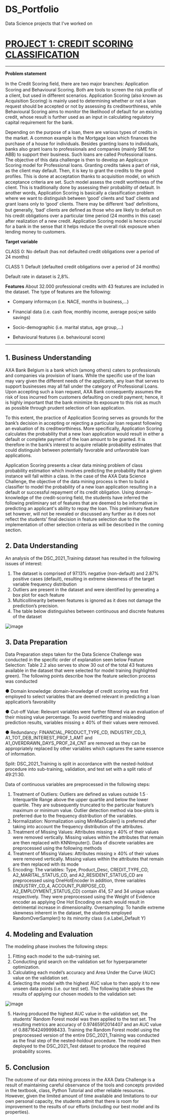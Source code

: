 # DS_Portfolio
Data Science projects that I've worked on


# [**PROJECT 1: CREDIT SCORING CLASSIFICATION**](https://github.com/techtonyx/DS_Portfolio)
---

**Problem statement**

In the Credit Scoring ﬁeld, there are two major branches: Application Scoring and Behavioural Scoring.
Both are tools to screen the risk proﬁle of a client, but used in different scenarios. Application Scoring
(also known as Acquisition Scoring) is mainly used to determining whether or not a loan request should
be accepted or not by assessing its creditworthiness, while Behavioural Scoring aims to monitor the
likelihood of default for an existing credit, whose result is further used as an input in calculating
regulatory capital requirement for the bank. 

Depending on the purpose of a loan, there are various types of credits in the market. A common
example is the Mortgage loan which ﬁnances the purchase of a house for individuals. Besides granting
loans to individuals, banks also grant loans to professionals and companies (mainly SME for ABB) to
support their business. Such loans are called Professional loans. The objective of this data challenge is
then to develop an Applica;on Scoring model for Professional loans. Granting credits takes a part of risk,
as the client may default. Then, it is key to grant the credits to the good proﬁles. This is done at
acceptation thanks to acquisition model, on which acceptance criteria are set. Such model assess the
credit worthiness of the client. This is traditionally done by assessing their probability of default. In
another words, Application Scoring is basically a classification problem where we want to distinguish
between ‘good’ clients and ‘bad’ clients and grant loans only to ‘good’ clients. There may be diﬀerent
‘bad’ deﬁnitions, but generally, ‘bad’ clients are deﬁned as those who are likely to default on his credit
obligations over a particular time period (24 months in this case) after realization of a new credit.
Application Scoring model is hence crucial for a bank in the sense that it helps reduce the overall risk
exposure when lending money to customers. 

**Target variable**

CLASS 0: No default (has not defaulted credit obligations over a period of 24 months) 

CLASS 1: Default (defaulted credit obligations over a period of 24 months)

Default rate in dataset is 2,8%.  

**Features**
About 32.000 professional credits with 43 features are included in the dataset. The type of features are
the following: 

 
- Company informa;on (i.e. NACE, months in business,...) 
 
- Financial data (i.e. cash ﬂow, monthly income, average posi;ve saldo savings) 
 
- Socio-demographic (i.e. marital status, age group,...) 
 
- Behavioural features (i.e. behavioural score) 

---
## 1. Business Understanding
AXA Bank Belgium is a bank which (among others) caters to professionals and companies via provision of
loans. While the specific use of the loan may vary given the different needs of the applicants, any loan
that serves to support businesses may all fall under the category of Professional Loans. Upon accepting
such a loan request, AXA Bank consequently assumes the risk of loss incurred from customers defaulting
on credit payment; hence, it is highly important that the bank minimize its exposure to this risk as much
as possible through prudent selection of loan application.

To this extent, the practice of Application Scoring serves as grounds for the bank’s decision in accepting
or rejecting a particular loan request following an evaluation of its creditworthiness. More specifically,
Application Scoring calculates the probability that a new loan application would result in either a default
or complete payment of the loan amount to be granted. It is therefore in the bank’s interest to acquire
reliable probability estimates that could distinguish between potentially favorable and unfavorable loan
applications.

Application Scoring presents a clear data mining problem of class probability estimation which involves
predicting the probability that a given instance will fall within a class. In the case of the AXA Data Science
Challenge, the objective of the data mining process is then to build a classifier to model the probability
of a new loan application resulting in a default or successful repayment of its credit obligation.
Using domain-knowledge of the credit-scoring field, the students have inferred the following preliminary
set of features that are deemed to be informative in predicting an applicant's ability to repay the loan.
This preliminary feature set however, will not be revealed or discussed any further as it does not reflect
the students’ final decision in feature selection due to the implementation of other selection criteria as
will be described in the coming section.

## 2. Data Understanding
An analysis of the DSC_2021_Training dataset has resulted in the following issues of interest:
1. The dataset is comprised of 97.13% negative (non-default) and 2.87% positive cases (default),
resulting in extreme skewness of the target variable frequency distribution
2. Outliers are present in the dataset and were identified by generating a box plot for each feature
3. Multicollinearity between features is ignored as it does not damage the prediction’s
precision.
4. The table below distinguishes between continuous and discrete features of the dataset

![image](https://user-images.githubusercontent.com/117380503/225650155-5ea16d42-3c27-4843-98ad-a581136deffb.png)


## 3. Data Preparation
Data Preparation steps taken for the Data Science Challenge was conducted in the specific order of
explanation seen below
Feature Selection: Table 2.2 also serves to show 30 out of the total 43 features available in the dataset
that were selected for model training (highlighted green). The following points describe how the feature
selection process was conducted

● Domain knowledge: domain-knowledge of credit scoring was first employed to select variables
that are deemed relevant in predicting a loan application’s favorability

● Cut-off Value: Relevant variables were further filtered via an evaluation of their missing value
percentage. To avoid overfitting and misleading prediction results, variables missing ≥ 40% of
their values were removed.

● Redundancy: FINANCIAL_PRODUCT_TYPE_CD, INDUSTRY_CD_3, A1_TOT_DEB_INTEREST_PROF_1_AMT
and A1_OVERDRAWN_DAYS_PROF_24_CNT are removed as they can be appropriately replaced by
other variables which captures the same essence of information.

Split: DSC_2021_Training is split in accordance with the nested-holdout procedure into sub-training,
validation, and test set with a split ratio of 49:21:30.

Data of continuous variables are preprocessed in the following steps:
1. Treatment of Outliers: Outliers are defined as values outside 1.5 · Interquartile Range above the
upper quartile and below the lower quartile. They are subsequently truncated to the particular
feature’s maximum or minimum value. Outlier detection method via box-plots is preferred due
to the frequency distribution of the variables.
2. Normalization: Normalization using MinMaxScaler() is preferred after taking into account the
frequency distribution of the attributes.
3. Treatment of Missing Values: Attributes missing ≥ 40% of their values were removed vertically.
Missing values within the attributes that remain are then replaced with KNNImputer().
Data of discrete variables are preprocessed using the following methods
1. Treatment of Missing Values: Attributes missing ≥ 40% of their values were removed vertically.
Missing values within the attributes that remain are then replaced with its mode
2. Encoding: The variables: Type, Product_Desc, CREDIT_TYPE_CD, A2_MARITAL_STATUS_CD, and
A2_RESIDENT_STATUS_CD are preprocessed using OneHotEncoder
In addition, three variables (INDUSTRY_CD_4, ACCOUNT_PURPOSE_CD, A2_EMPLOYMENT_STATUS_CD)
contain 414, 57 and 34 unique values respectively. They were preprocessed using the Weight of Evidence
encoder as applying One Hot Encoding on each would result in detrimental increase in dimensionality.
Oversampling: To handle extreme skewness inherent in the dataset, the students employed
RandomOverSampler() to its minority class (i.e.Label_Default Y)

## 4. Modeling and Evaluation
The modeling phase involves the following steps:
1. Fitting each model to the sub-training set.
2. Conducting grid search on the validation set for hyperparameter optimization.
3. Calculating each model’s accuracy and Area Under the Curve (AUC) value on the validation set.
4. Selecting the model with the highest AUC value to then apply it to new unseen data points (i.e.
our test set). The following table shows the results of applying our chosen models to the
validation set:

![image](https://user-images.githubusercontent.com/117380503/225650483-b1902d55-d938-4f17-942e-fb2dd771ac3d.png)

5. Having produced the highest AUC value in the validation set, the students’ Random Forest
model was then applied to the test set. The resulting metrics are accuracy of 0.97465912014407
and an AUC value of 0.8871642499998433.
Training the Random Forest model using the preprocessed version of the entire DSC_2021_Training was
conducted as the final step of the nested-holdout procedure. The model was then deployed to the
DSC_2021_Test dataset to produce the required probability scores.

## 5. Conclusion
The outcome of our data mining process in the AXA Data Challenge is a result of maintaining careful
observance of the tools and concepts provided in the textbook, class, Python Tutorial and other reliable
resources. However, given the limited amount of time available and limitations to our own personal
capacity, the students admit that there is room for improvement to the results of our efforts (including
our best model and its properties).

